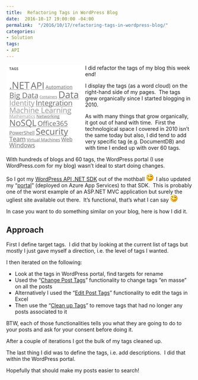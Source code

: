 ```yaml
---
title:  Refactoring Tags in WordPress Blog
date:  2016-10-17 19:00:00 -04:00
permalink:  "/2016/10/17/refactoring-tags-in-wordpress-blog/"
categories:
- Solution
tags:
- API
---
```

<a href="assets/2016/10/refactoring-tags-in-wordpress-blog/image.png"><img style="background-image:none;float:left;padding-top:0;padding-left:0;display:inline;padding-right:0;border-width:0;" title="image" src="assets/2016/10/refactoring-tags-in-wordpress-blog/image_thumb.png" alt="image" width="213" height="240" align="left" border="0" /></a>I did refactor the tags of my blog this week end!

I display the tags (as a word cloud) on the right-hand side of my pages.  The tags grew organically since I started blogging in 2010.

As with many things that grow organically, it got out of hand with time.  First the technological space I covered in 2010 isn’t the same today but also, I did tend to add very specific tag (e.g. DocumentDB) and with time I ended up with over 60 tags.

With hundreds of blogs and 60 tags, the WordPress portal (I use WordPress.com for my blog) wasn’t ideal to start doing changes.

So I got my <a href="https://vincentlauzon.com/2015/08/20/nuget-wordpress-rest-api-on-codeplex/">WordPress API .NET SDK</a> out of the mothball <img class="wlEmoticon wlEmoticon-winkingsmile" style="border-style:none;" src="assets/2016/10/refactoring-tags-in-wordpress-blog/wlemoticon-winkingsmile.png" alt="Winking smile" />  I also updated my “<a href="https://wordpress-client.azurewebsites.net/" target="_blank">portal</a>” (deployed on Azure App Services) to that SDK.  This is probably one of the worst example of an ASP.NET MVC application but surely the ugliest site available out there.  It’s functional, that’s what I can say <img class="wlEmoticon wlEmoticon-winkingsmile" style="border-style:none;" src="assets/2016/10/refactoring-tags-in-wordpress-blog/wlemoticon-winkingsmile.png" alt="Winking smile" />

In case you want to do something similar on your blog, here is how I did it.
<h2>Approach</h2>
First I define target tags.  I did that by looking at the current list of tags but mostly I just gave myself a direction, i.e. the level of tags I wanted.

I then iterated on the following:
<ul>
 	<li>Look at the tags in WordPress portal, find targets for rename</li>
 	<li>Used the “<a href="https://wordpress-client.azurewebsites.net/ChangePostTag" target="_blank">Change Post Tags</a>” functionality to change tags “en masse” on all the posts</li>
 	<li>Alternatively I used the “<a href="https://wordpress-client.azurewebsites.net/PostTag" target="_blank">Edit Post Tags</a>” functionality to edit the tags in Excel</li>
 	<li>Then use the “<a href="https://wordpress-client.azurewebsites.net/CleanTag" target="_blank">Clean up Tags</a>” to remove tags that had no longer any posts associated to it</li>
</ul>
BTW, each of those functionalities tells you what they are going to do to your posts and ask for your consent before doing it.

After a couple of iterations I got the bulk of my tags cleaned up.

The last thing I did was to define the tags, i.e. add descriptions.  I did that within the WordPress portal.

Hopefully that should make my posts easier to search!